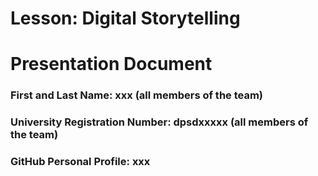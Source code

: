 # Lesson: Digital Storytelling
# Presentation Document

### First and Last Name: xxx (all members of the team)
### University Registration Number: dpsdxxxxx (all members of the team)
### GitHub Personal Profile: xxx
